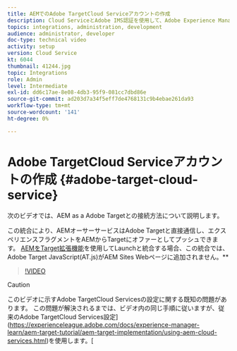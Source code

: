 ```yaml
---
title: AEMでのAdobe TargetCloud Serviceアカウントの作成
description: Cloud ServiceとAdobe IMS認証を使用して、Adobe Experience Manager as a Adobe TargetをCloud Serviceと統合します。
topics: integrations, administration, development
audience: administrator, developer
doc-type: technical video
activity: setup
version: Cloud Service
kt: 6044
thumbnail: 41244.jpg
topic: Integrations
role: Admin
level: Intermediate
exl-id: dd6c17ae-8e08-4db3-95f9-081cc7dbd86e
source-git-commit: ad203d7a34f5eff7de4768131c9b4ebae261da93
workflow-type: tm+mt
source-wordcount: '141'
ht-degree: 0%

---
```


# Adobe TargetCloud Serviceアカウントの作成 {#adobe-target-cloud-service}

次のビデオでは、AEM as a Adobe Targetとの接続方法について説明します。

この統合により、AEMオーサーサービスはAdobe Targetと直接通信し、エクスペリエンスフラグメントをAEMからTargetにオファーとしてプッシュできます。  [AEMをTarget拡張機能](../experience-platform-launch/connect-aem-launch-adobe-io.md)を使用してLaunchと統合する場合、この統合では、Adobe Target JavaScript(AT.js)がAEM Sites Webページに追加されません。**

>[!VIDEO](https://video.tv.adobe.com/v/41244?quality=12&learn=on)

>[!CAUTION]
>
>このビデオに示すAdobe TargetCloud Servicesの設定に関する既知の問題があります。 この問題が解決されるまでは、ビデオ内の同じ手順に従いますが、従来のAdobe TargetCloud Services設定](https://experienceleague.adobe.com/docs/experience-manager-learn/aem-target-tutorial/aem-target-implementation/using-aem-cloud-services.html)を使用します。[
